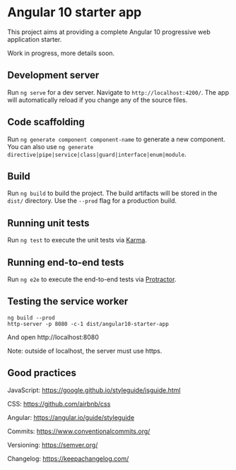 # Angular 10 starter app

This project aims at providing a complete Angular 10 progressive web application starter.

Work in progress, more details soon.

## Development server

Run `ng serve` for a dev server. Navigate to `http://localhost:4200/`. The app will automatically reload if you change any of the source files.

## Code scaffolding

Run `ng generate component component-name` to generate a new component. You can also use `ng generate directive|pipe|service|class|guard|interface|enum|module`.

## Build

Run `ng build` to build the project. The build artifacts will be stored in the `dist/` directory. Use the `--prod` flag for a production build.

## Running unit tests

Run `ng test` to execute the unit tests via [Karma](https://karma-runner.github.io).

## Running end-to-end tests

Run `ng e2e` to execute the end-to-end tests via [Protractor](http://www.protractortest.org/).

## Testing the service worker

```
ng build --prod
http-server -p 8080 -c-1 dist/angular10-starter-app
```
And open http://localhost:8080

Note: outside of localhost, the server must use https.

## Good practices

JavaScript: https://google.github.io/styleguide/jsguide.html

CSS: https://github.com/airbnb/css

Angular: https://angular.io/guide/styleguide

Commits: https://www.conventionalcommits.org/

Versioning: https://semver.org/

Changelog: https://keepachangelog.com/
